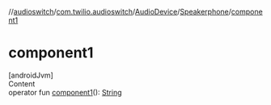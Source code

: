 //[audioswitch](../../../index.md)/[com.twilio.audioswitch](../../index.md)/[AudioDevice](../index.md)/[Speakerphone](index.md)/[component1](component1.md)



# component1  
[androidJvm]  
Content  
operator fun [component1](component1.md)(): [String](https://kotlinlang.org/api/latest/jvm/stdlib/kotlin/-string/index.html)  



